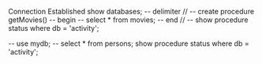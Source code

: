 Connection Established
show databases;
-- delimiter //
-- create procedure getMovies()
-- begin
-- select * from movies;
-- end //
-- show procedure status where db = 'activity';


-- use mydb;
-- select * from persons;
show procedure status where db = 'activity'; 



